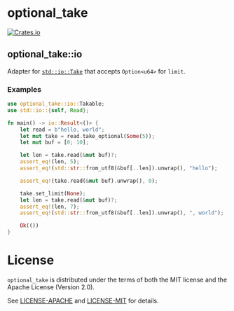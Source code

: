 # optional_take

[![Crates.io](https://img.shields.io/crates/d/optional_take?label=crates.io)][crates.io/optional_take]

## optional_take::io

Adapter for [`std::io::Take`][std::io::take] that accepts `Option<u64>` for `limit`.

### Examples

```rust
use optional_take::io::Takable;
use std::io::{self, Read};

fn main() -> io::Result<()> {
    let read = b"hello, world";
    let mut take = read.take_optional(Some(5));
    let mut buf = [0; 10];

    let len = take.read(&mut buf)?;
    assert_eq!(len, 5);
    assert_eq!(std::str::from_utf8(&buf[..len]).unwrap(), "hello");

    assert_eq!(take.read(&mut buf).unwrap(), 0);

    take.set_limit(None);
    let len = take.read(&mut buf)?;
    assert_eq!(len, 7);
    assert_eq!(std::str::from_utf8(&buf[..len]).unwrap(), ", world");

    Ok(())
}
```

# License

`optional_take` is distributed under the terms of both the MIT license and the
Apache License (Version 2.0).

See [LICENSE-APACHE](LICENSE-APACHE) and [LICENSE-MIT](LICENSE-MIT) for
details.

[std::io::take]: https://doc.rust-lang.org/std/io/struct.Take.html
[crates.io/optional_take]: https://crates.io/crates/optional_take
